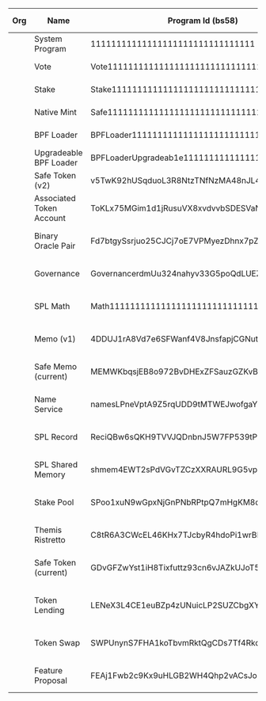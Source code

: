 |Org|Name|Program Id (bs58)|Uses Programs|Project|Notes|
|--- |--- |--- |--- |--- |--- |
||System Program|11111111111111111111111111111111||Fair-Exchange/Safecoin||
||Vote|Vote111111111111111111111111111111111111111||Fair-Exchange/Safecoin||
||Stake|Stake11111111111111111111111111111111111111||Fair-Exchange/Safecoin||
||Native Mint|Safe111111111111111111111111111111111111112||Fair-Exchange/Safecoin||
||BPF Loader|BPFLoader1111111111111111111111111111111111||Fair-Exchange/Safecoin||
||Upgradeable BPF Loader|BPFLoaderUpgradeab1e11111111111111111111111||Fair-Exchange/Safecoin||
||Safe Token (v2)|v5TwK92hUSqduoL3R8NtzTNfNzMA48nJL4mzPYMdDrD||Fair-Exchange/Safecoin||
||Associated Token Account|ToKLx75MGim1d1jRusuVX8xvdvvbSDESVaNXpRA9PHN|Safe Token|Fair-Exchange/safecoin-program-library||
||Binary Oracle Pair|Fd7btgySsrjuo25CJCj7oE7VPMyezDhnx7pZkj2v69Nk|Safe Token|Fair-Exchange/safecoin-program-library||
||Governance|GovernancerdmUu324nahyv33G5poQdLUEZ1nEytDeP|Safe Token|Fair-Exchange/safecoin-program-library||
||SPL Math|Math111111111111111111111111111111111111111||Fair-Exchange/safecoin-program-library||
||Memo (v1)|4DDUJ1rA8Vd7e6SFWanf4V8JnsfapjCGNutQYw8Vtt45||Fair-Exchange/safecoin-program-library||
||Safe Memo (current)|MEMWKbqsjEB8o972BvDHExZFSauzGZKvB4xHDVPFowh||Fair-Exchange/safecoin-program-library|Notes|
||Name Service|namesLPneVptA9Z5rqUDD9tMTWEJwofgaYwp8cawRkX||Fair-Exchange/safecoin-program-library||
||SPL Record|ReciQBw6sQKH9TVVJQDnbnJ5W7FP539tPHjZhRF4E9r||Fair-Exchange/safecoin-program-library||
||SPL Shared Memory|shmem4EWT2sPdVGvTZCzXXRAURL9G5vpPxNwSeKhHUL||Fair-Exchange/safecoin-program-library||
||Stake Pool|SPoo1xuN9wGpxNjGnPNbRPtpQ7mHgKM8d9BeFC549Jy|SPL Math|Fair-Exchange/safecoin-program-library||
||Themis Ristretto|C8tR6A3CWcEL46KHx7TJcbyR4hdoPi1wrBBQa42FuJMF||Fair-Exchange/safecoin-program-library||
||Safe Token (current)|GDvGFZwYst1iH8Tixfuttz93cn6vJAZkUJoT539RJyVG||Fair-Exchange/safecoin-program-library||
||Token Lending|LENeX3L4CE1euBZp4zUNuicLP2SUZCbgXYZgBpZ9hWZ|SPL Math, Safe Token|Fair-Exchange/safecoin-program-library||
||Token Swap|SWPUnynS7FHA1koTbvmRktQgCDs7Tf4RkqwH19e2qSP|Safe Token|Fair-Exchange/safecoin-program-library||
||Feature Proposal|FEAj1Fwb2c9Kx9uHLGB2WH4Qhp2vACsJoudMVYHfE3ek|Safe Token|Fair-Exchange/safecoin-program-library||
